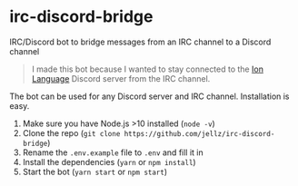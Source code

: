# irc-discord-bridge
IRC/Discord bot to bridge messages from an IRC channel to a Discord channel

> I made this bot because I wanted to stay connected to the [Ion Language](https://github.com/ionlang) Discord server from the IRC channel.

The bot can be used for any Discord server and IRC channel. Installation is easy.
1. Make sure you have Node.js >10 installed (`node -v`)
2. Clone the repo (`git clone https://github.com/jellz/irc-discord-bridge`)
3. Rename the `.env.example` file to `.env` and fill it in
4. Install the dependencies (`yarn` or `npm install`)
5. Start the bot (`yarn start` or `npm start`)
